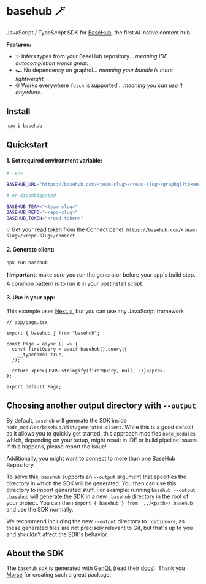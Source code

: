 # basehub 🪄

JavaScript / TypeScript SDK for [BaseHub](https://basehub.com/), the first AI-native content hub.

**Features:**

- ✨ Infers types from your BaseHub repository... _meaning IDE autocompletion works great._
- 🏎️ No dependency on graphql... _meaning your bundle is more lightweight._
- 🌐 Works everywhere `fetch` is supported... _meaning you can use it anywhere._

## Install

```zsh
npm i basehub
```

## Quickstart

#### 1. Set required environment variable:

```zsh
# .env

BASEHUB_URL="https://basehub.com/<team-slug>/<repo-slug>/graphql?token=<read-token>"

# or disambiguated

BASEHUB_TEAM="<team-slug>"
BASEHUB_REPO="<repo-slug>"
BASEHUB_TOKEN="<read-token>"
```

💡 Get your read token from the Connect panel: `https://basehub.com/<team-slug>/<repo-slug>/connect`

#### 2. Generate client:

```zsh
npx run basehub
```

**❗️ Important:** make sure you run the generator before your app's build step. A common pattern is to run it in your [postinstall script](https://docs.npmjs.com/cli/v9/using-npm/scripts).

#### 3. Use in your app:

This example uses [Next.js](https://nextjs.org/), but you can use any JavaScript framework.

```tsx
// app/page.tsx

import { basehub } from "basehub";

const Page = async () => {
  const firstQuery = await basehub().query({
    __typename: true,
  });

  return <pre>{JSON.stringify(firstQuery, null, 2)}</pre>;
};

export default Page;
```

## Choosing another output directory with `--output`

By default, `basehub` will generate the SDK inside `node_modules/basehub/dist/generated-client`. While this is a good default as it allows you to quickly get started, this approach modifies `node_modules` which, depending on your setup, might result in IDE or build pipeline issues. If this happens, please report the issue!

Additionally, you might want to connect to more than one BaseHub Repository.

To solve this, `basehub` supports an `--output` argument that specifies the directory in which the SDK will be generated. You then can use this directory to import generated stuff. For example: running `basehub --output .basehub` will generate the SDK in a new `.basehub` directory in the root of your project. You can then `import { basehub } from '../<path>/.basehub'` and use the SDK normally.

We recommend including the new `--output` directory to `.gitignore`, as these generated files are not precisely relevant to Git, but that's up to you and shouldn't affect the SDK's behavior.

## About the SDK

The `basehub` sdk is generated with [GenQL](https://genql.dev/) (read their [docs](https://genql.dev/docs)). Thank you [Morse](https://github.com/remorses) for creating such a great package.

